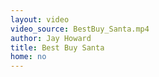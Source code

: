 ```yaml
---
layout: video
video_source: BestBuy_Santa.mp4
author: Jay Howard
title: Best Buy Santa
home: no
---
```

